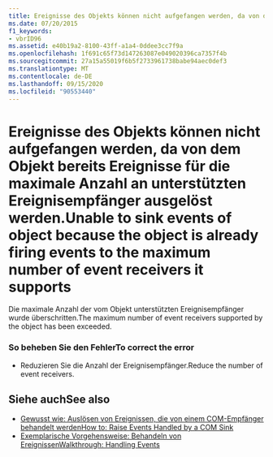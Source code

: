 ```yaml
---
title: Ereignisse des Objekts können nicht aufgefangen werden, da von dem Objekt bereits Ereignisse für die maximale Anzahl an unterstützten Ereignisempfänger ausgelöst werden.
ms.date: 07/20/2015
f1_keywords:
- vbrID96
ms.assetid: e40b19a2-8100-43ff-a1a4-0ddee3cc7f9a
ms.openlocfilehash: 1f691c65f73d147263087e049020396ca7357f4b
ms.sourcegitcommit: 27a15a55019f6b5f2733961738babe94aec0def3
ms.translationtype: MT
ms.contentlocale: de-DE
ms.lasthandoff: 09/15/2020
ms.locfileid: "90553440"
---
```

# <a name="unable-to-sink-events-of-object-because-the-object-is-already-firing-events-to-the-maximum-number-of-event-receivers-it-supports"></a><span data-ttu-id="348e3-102">Ereignisse des Objekts können nicht aufgefangen werden, da von dem Objekt bereits Ereignisse für die maximale Anzahl an unterstützten Ereignisempfänger ausgelöst werden.</span><span class="sxs-lookup"><span data-stu-id="348e3-102">Unable to sink events of object because the object is already firing events to the maximum number of event receivers it supports</span></span>
<span data-ttu-id="348e3-103">Die maximale Anzahl der vom Objekt unterstützten Ereignisempfänger wurde überschritten.</span><span class="sxs-lookup"><span data-stu-id="348e3-103">The maximum number of event receivers supported by the object has been exceeded.</span></span>  
  
### <a name="to-correct-the-error"></a><span data-ttu-id="348e3-104">So beheben Sie den Fehler</span><span class="sxs-lookup"><span data-stu-id="348e3-104">To correct the error</span></span>  
  
- <span data-ttu-id="348e3-105">Reduzieren Sie die Anzahl der Ereignisempfänger.</span><span class="sxs-lookup"><span data-stu-id="348e3-105">Reduce the number of event receivers.</span></span>  
  
## <a name="see-also"></a><span data-ttu-id="348e3-106">Siehe auch</span><span class="sxs-lookup"><span data-stu-id="348e3-106">See also</span></span>

- <span data-ttu-id="348e3-107">[Gewusst wie: Auslösen von Ereignissen, die von einem COM-Empfänger behandelt werden](/previous-versions/dotnet/netframework-4.0/dd8bf0x3(v=vs.100))</span><span class="sxs-lookup"><span data-stu-id="348e3-107">[How to: Raise Events Handled by a COM Sink](/previous-versions/dotnet/netframework-4.0/dd8bf0x3(v=vs.100))</span></span>
- [<span data-ttu-id="348e3-108">Exemplarische Vorgehensweise: Behandeln von Ereignissen</span><span class="sxs-lookup"><span data-stu-id="348e3-108">Walkthrough: Handling Events</span></span>](../programming-guide/language-features/events/walkthrough-handling-events.md)
